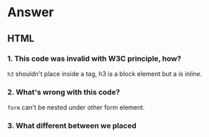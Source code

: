 # Answer

## HTML

### 1. This code was invalid with W3C principle, how?

`h3` shouldn't place inside a tag, h3 is a block element but a is inline.

### 2. What's wrong with this code?

`form` can't be nested under other form element.

### 3. What different between we placed <script> tag before end of head and body?

this is open question but mostly.. this is all about the website performance, placed scripts in head will be block the DOM loading.

### 4. Tell me what different between ID(#) and class(.)

ID must be unique, class is not.

### 5. Write CSS for this code to show horizontal navigation

Open question, please show interviewers the codes.

## CSS

### 1. How this code affect to a tag?

Nothing. becasuse the default `a` tag is inline element, margin will affect only block element.

### 2. Write a shorthand margin of this syntax

`margin: 30px 15px 10px 15px;`

### 3. See this code

Blue.

### 4. Write CSS to convert "It's Me!" (in the previous image) to uppercase.

Can do in many ways, please show interviewers the codes.

### 5. With this code, if user open the website on iPad with horizontal view. What dimensions(width, height) of `.site-logo` will show up?

100px in width and 24px in height.

### 6. Write a media query for this HTML tag

Can do in many ways, please show interviewers the codes.

### 7. What is critical-CSS?

Open question.
